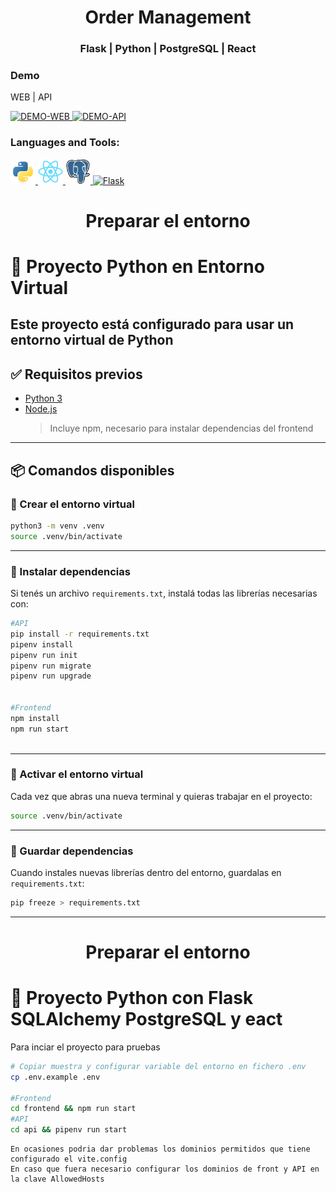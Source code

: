 <h1 align="center">Order Management </h1>
<h3 align="center">Flask | Python | PostgreSQL | React</h3>

<p align="left">
</p>

<h3 align="left">Demo</h3>
<p align="left">
  <p>WEB | API </p>
<a href="https://oms.gpp.one" target="_blank" rel="noreferrer">
    <img src="https://oms.gpp.one/world-wide-web.png" alt="DEMO-WEB" width="40" height="40"/>
</a>
<a href="https://omsapi.gpp.one" target="_blank" rel="noreferrer">
     <img src="https://oms.gpp.one/api.png" alt="DEMO-API" width="40" height="40"/>
</a>
</p>
<h3 align="left">Languages and Tools:</h3>
<p align="left">
  <a href="https://www.python.org" target="_blank" rel="noreferrer">
    <img src="https://raw.githubusercontent.com/devicons/devicon/master/icons/python/python-original.svg" alt="python" width="40" height="40"/>
  </a>
  <a href="https://react.dev/" target="_blank" rel="noreferrer">
    <img src="https://raw.githubusercontent.com/devicons/devicon/master/icons/react/react-original.svg" alt="react" width="40" height="40"/>
  </a>
  <a href="https://www.postgresql.org/" target="_blank" rel="noreferrer">
    <img src="https://raw.githubusercontent.com/devicons/devicon/master/icons/postgresql/postgresql-original.svg" alt="postgresql" width="40" height="40"/>
  </a>
  <a href="https://flask.palletsprojects.com/" target="_blank" rel="noreferrer">
    <img src="https://flask.palletsprojects.com/en/stable/_static/flask-logo.svg" alt="Flask" width="40" height="40"/>
</a>
</p>

<h1 align="center">Preparar el entorno</h1>

# 🐍 Proyecto Python en Entorno Virtual

Este proyecto está configurado para usar un **entorno virtual de Python** 
---

## ✅ Requisitos previos

- [Python 3](https://www.python.org/downloads/)  
- [Node.js](https://nodejs.org/)  
  > Incluye npm, necesario para instalar dependencias del frontend

---

## 📦 Comandos disponibles

### 🔹 Crear el entorno virtual
```bash
python3 -m venv .venv
source .venv/bin/activate
```

---

### 🔹 Instalar dependencias
Si tenés un archivo `requirements.txt`, instalá todas las librerías necesarias con:
```bash
#API
pip install -r requirements.txt
pipenv install
pipenv run init
pipenv run migrate
pipenv run upgrade


#Frontend
npm install
npm run start



```

---

### 🔹 Activar el entorno virtual
Cada vez que abras una nueva terminal y quieras trabajar en el proyecto:
```bash
source .venv/bin/activate
```

---

### 🔹 Guardar dependencias
Cuando instales nuevas librerías dentro del entorno, guardalas en `requirements.txt`:
```bash
pip freeze > requirements.txt
```

---

<h1 align="center">Preparar el entorno</h1>

# 🐍 Proyecto Python con Flask SQLAlchemy PostgreSQL y eact

Para inciar el proyecto para pruebas

```bash
# Copiar muestra y configurar variable del entorno en fichero .env
cp .env.example .env

#Frontend
cd frontend && npm run start 
#API
cd api && pipenv run start
```
```
En ocasiones podria dar problemas los dominios permitidos que tiene configurado el vite.config
En caso que fuera necesario configurar los dominios de front y API en la clave AllowedHosts

